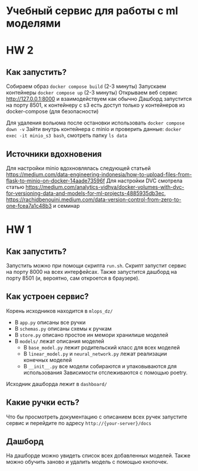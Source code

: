 # Учебный сервис для работы с ml моделями

# HW 2
## Как запустить?
Собираем образ `docker compose build` (2-3 минуты)
Запускаем контейнеры `docker compose up` (2-3 минуты)
Открываем веб сервис http://127.0.0.1:8000 и взаимодействуем как обычно
Дашборд запустится на порту 8501, к контейнеру с s3 есть доступ только у контейнеров из docker-compose (для безопасности)

Для удаления вольюма после остановки использовать `docker compose down -v`
Зайти внутрь контейнера с minio и проверить данные: `docker exec -it minio_s3 bash`, смотреть папку `ls data`

## Источники вдохновения
Для настройки minio вдохновлялась следующей статьей https://medium.com/data-engineering-indonesia/how-to-upload-files-from-flask-to-minio-on-docker-14aade73596f
Для настройки DVC смотрела статью https://medium.com/analytics-vidhya/docker-volumes-with-dvc-for-versioning-data-and-models-for-ml-projects-4885935db3ec, https://rachidbenouini.medium.com/data-version-control-from-zero-to-one-fcea7a1c48b3 и семинар

# HW 1

## Как запустить?
Запустить можно при помощи скрипта `run.sh`. Скрипт запустит сервис на порту 8000 на всех интерфейсах. Также запустится дашборд на порту 8501 (и, вероятно, сам откроется в браузере).

## Как устроен сервис?
Корень исходников находится в `mlops_dz/`
- В `app.py` описаны все ручки
- В `schemas.py` описаны схемы к ручкам
- В `store.py` описано простое ин мемори хранилише моделей
- В `models/` лежат описания моделей
  - В `base_model.py` лежит родительский класс для всех моделей
  - В `linear_model.py` и `neural_network.py` лежат реализации конечных моделей
  - В `__init__.py` все модели собираются и упаковываются для использования
Зависимости отслеживаются с помощью poetry.

Исходник дашборда лежит в `dashboard/`

## Какие ручки есть?
Что бы просмотреть документацию с описанием всех ручек запустите сервис и перейдите по адресу `http://{your-server}/docs`

## Дашборд
На дашборде можно увидеть список всех добавленных моделей. Также можно обучить заново и удалить модель с помощью кнопочек.
